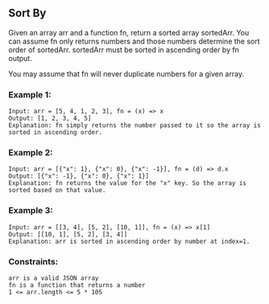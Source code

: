 ## Sort By
Given an array arr and a function fn, return a sorted array sortedArr. You can assume fn only returns numbers and those numbers determine the sort order of sortedArr. sortedArr must be sorted in ascending order by fn output.

You may assume that fn will never duplicate numbers for a given array.

### Example 1:
    Input: arr = [5, 4, 1, 2, 3], fn = (x) => x
    Output: [1, 2, 3, 4, 5]
    Explanation: fn simply returns the number passed to it so the array is sorted in ascending order.


### Example 2:
    Input: arr = [{"x": 1}, {"x": 0}, {"x": -1}], fn = (d) => d.x
    Output: [{"x": -1}, {"x": 0}, {"x": 1}]
    Explanation: fn returns the value for the "x" key. So the array is sorted based on that value.

### Example 3:
    Input: arr = [[3, 4], [5, 2], [10, 1]], fn = (x) => x[1]
    Output: [[10, 1], [5, 2], [3, 4]]
    Explanation: arr is sorted in ascending order by number at index=1. 

### Constraints:
    arr is a valid JSON array
    fn is a function that returns a number
    1 <= arr.length <= 5 * 105